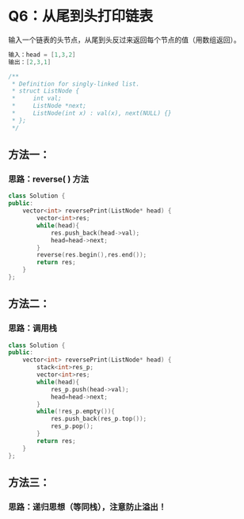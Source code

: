 # Q6：从尾到头打印链表

输入一个链表的头节点，从尾到头反过来返回每个节点的值（用数组返回）。

```cpp
输入：head = [1,3,2]
输出：[2,3,1]
```

```cpp
/**
 * Definition for singly-linked list.
 * struct ListNode {
 *     int val;
 *     ListNode *next;
 *     ListNode(int x) : val(x), next(NULL) {}
 * };
 */
```



## 方法一：

### 	思路：reverse( ) 方法

```cpp
class Solution {
public:
    vector<int> reversePrint(ListNode* head) {
        vector<int>res;
        while(head){
            res.push_back(head->val);
            head=head->next;
        }
        reverse(res.begin(),res.end());
        return res;
    }
};
```



## 方法二：

### 	思路：调用栈

```cpp
class Solution {
public:
    vector<int> reversePrint(ListNode* head) {
        stack<int>res_p;
        vector<int>res;
        while(head){
            res_p.push(head->val);
            head=head->next;
        }
        while(!res_p.empty()){
            res.push_back(res_p.top());
            res_p.pop();
        }
        return res;
    }
};
```



## 方法三：

### 思路：递归思想（等同栈），注意防止溢出！

```

```



